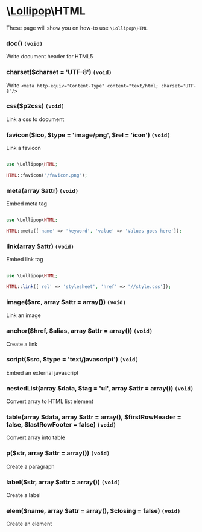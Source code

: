 # \\[Lollipop](http://github.com/4ldrich/lollipop-php)\HTML

These page will show you on how-to use ```\Lollipop\HTML``` 


### doc() ```(void)```
Write document header for HTML5

### charset($charset = 'UTF-8') ```(void)```
Write ```<meta http-equiv="Content-Type" content="text/html; charset='UTF-8'/>```

### css($p2css) ```(void)```
Link a css to document

### favicon($ico, $type = 'image/png', $rel = 'icon') ```(void)```
Link a favicon

```php

use \Lollipop\HTML;

HTML::favicon('/favicon.png');

```

### meta(array $attr) ```(void)```
Embed meta tag

```php

use \Lollipop\HTML;

HTML::meta(['name' => 'keyword', 'value' => 'Values goes here']);

```

### link(array $attr) ```(void)```
Embed link tag

```php

use \Lollipop\HTML;

HTML::link(['rel' => 'stylesheet', 'href' => '//style.css']);

```

### image($src, array $attr = array()) ```(void)```
Link an image

### anchor($href, $alias, array $attr = array()) ```(void)```
Create a link

### script($src, $type = 'text/javascript') ```(void)```
Embed an external javascript

### nestedList(array $data, $tag = 'ul', array $attr = array()) ```(void)```
Convert array to HTML list element

### table(array $data, array $attr = array(), $firstRowHeader = false, $lastRowFooter = false) ```(void)```
Convert array into table

### p($str, array $attr = array()) ```(void)```
Create a paragraph

### label($str, array $attr = array()) ```(void)```
Create a label

### elem($name, array $attr = array(), $closing = false) ```(void)```
Create an element
